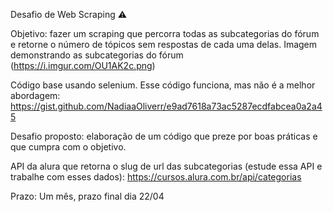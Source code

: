 Desafio de Web Scraping :warning: 

Objetivo: fazer um scraping que percorra todas as subcategorias do fórum e retorne o número de tópicos sem respostas de cada uma delas. Imagem demonstrando as subcategorias do fórum (https://i.imgur.com/OU1AK2c.png)

Código base usando selenium. Esse código funciona, mas não é a melhor abordagem: https://gist.github.com/NadiaaOliverr/e9ad7618a73ac5287ecdfabcea0a2a45

Desafio proposto: elaboração de um código que preze por boas práticas e que cumpra com o objetivo. 

API da alura que retorna o slug de url das subcategorias (estude essa API e trabalhe com esses dados):  https://cursos.alura.com.br/api/categorias

Prazo: Um mês, prazo final dia 22/04